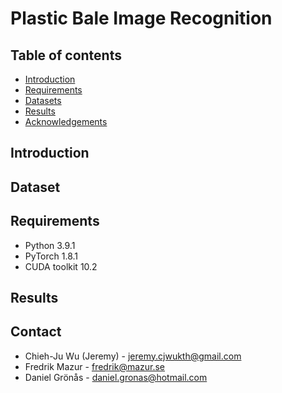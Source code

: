 # Plastic Bale Image Recognition

## Table of contents

<!--ts-->
   * [Introduction](#Introduction)
   * [Requirements](#Requirements)
   * [Datasets](#Datasets)
   * [Results](#Results)
   * [Acknowledgements](#Acknowledgements)
<!--te-->


## Introduction

## Dataset

## Requirements
- Python  3.9.1
- PyTorch 1.8.1
- CUDA toolkit 10.2


## Results

<!-- CONTACT -->
## Contact
- Chieh-Ju Wu (Jeremy) - jeremy.cjwukth@gmail.com
- Fredrik Mazur - fredrik@mazur.se
- Daniel Grönås - daniel.gronas@hotmail.com
